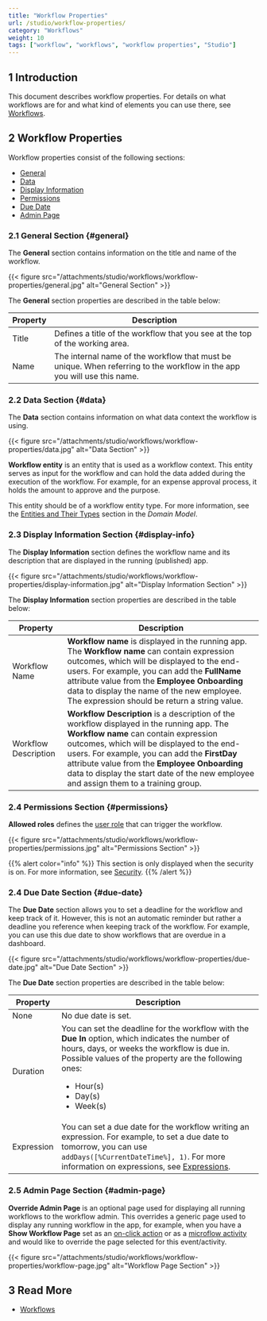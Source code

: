 ```yaml
---
title: "Workflow Properties"
url: /studio/workflow-properties/
category: "Workflows"
weight: 10
tags: ["workflow", "workflows", "workflow properties", "Studio"]
---
```


## 1 Introduction

This document describes workflow properties. For details on what workflows are for and what kind of elements you can use there, see [Workflows](/studio/workflows/).

## 2 Workflow Properties

Workflow properties consist of the following sections:

* [General](#general)
* [Data](#data)
* [Display Information](#display-info)
* [Permissions](#permissions)
* [Due Date](#due-date)
* [Admin Page](#admin-page)

### 2.1 General Section {#general}

The **General** section contains information on the title and name of the workflow. 

{{< figure src="/attachments/studio/workflows/workflow-properties/general.jpg" alt="General Section" >}}

The **General** section properties are described in the table below:

| Property | Description                                                  |
| -------- | ------------------------------------------------------------ |
| Title    | Defines a title of the workflow that you see at the top of the working area. |
| Name     | The internal name of the workflow that must be unique. When referring to the workflow in the app you will use this name. |

### 2.2 Data Section {#data}

The **Data** section contains information on what data context the workflow is using. 

{{< figure src="/attachments/studio/workflows/workflow-properties/data.jpg" alt="Data Section" >}}

**Workflow entity** is an entity that is used as a workflow context. This entity serves as input for the workflow and can hold the data added during the execution of the workflow. For example, for an expense approval process, it holds the amount to approve and the purpose.

This entity should be of a workflow entity type. For more information, see the [Entities and Their Types](/studio/domain-models/#entity-types) section in the *Domain Model*.

### 2.3 Display Information Section {#display-info}

The **Display Information** section defines the workflow name and its description that are displayed in the running (published) app. 

{{< figure src="/attachments/studio/workflows/workflow-properties/display-information.jpg" alt="Display Information Section" >}}

The **Display Information** section properties are described in the table below:

| Property             | Description                                                  |
| -------------------- | ------------------------------------------------------------ |
| Workflow Name        | **Workflow name** is displayed in the running app. The **Workflow name** can contain expression outcomes, which will be displayed to the end-users. For example, you can add the **FullName** attribute value from the **Employee Onboarding** data to display the name of the new employee. The expression should be return a string value. |
| Workflow Description | **Workflow Description** is a description of the workflow displayed in the running app. The **Workflow name** can contain expression outcomes, which will be displayed to the end-users. For example, you can add the **FirstDay** attribute value from the **Employee Onboarding** data to display the start date of the new employee and assign them to a training group. |

### 2.4 Permissions Section {#permissions}

**Allowed roles** defines the [user role](/studio/settings-security/#roles-and-permissions) that can trigger the workflow.

{{< figure src="/attachments/studio/workflows/workflow-properties/permissions.jpg" alt="Permissions Section" >}}

{{% alert color="info" %}}
This section is only displayed when the security is on. For more information, see [Security](/studio/settings-security/).
{{% /alert %}}

### 2.4 Due Date Section {#due-date}

The **Due Date** section allows you to set a deadline for the workflow and keep track of it. However, this is not an automatic reminder but rather a deadline you reference when keeping track of the workflow. For example, you can use this due date to show workflows that are overdue in a dashboard.

{{< figure src="/attachments/studio/workflows/workflow-properties/due-date.jpg" alt="Due Date Section" >}}

The **Due Date** section properties are described in the table below:

| Property   | Description                                                  |
| ---------- | ------------------------------------------------------------ |
| None       | No due date is set.                                          |
| Duration   | You can set the deadline for the workflow with the **Due In** option, which indicates the number of hours, days, or weeks the workflow is due in. Possible values of the property are the following ones:<br /><ul><li>Hour(s)</li><li>Day(s)</li><li>Week(s)</li> </ul> |
| Expression | You can set a due date for the workflow writing an expression. For example, to set a due date to tomorrow, you can use `addDays([%CurrentDateTime%], 1)`. For more information on expressions, see [Expressions](/studio/expressions/). |

### 2.5 Admin Page Section {#admin-page}

**Override Admin Page** is an optional page used for displaying all running workflows to the workflow admin. This overrides a generic page used to display any running workflow in the app, for example, when you have a **Show Workflow Page** set as an [on-click action](/studio/page-editor-widgets-events-section/#show-workflow-page) or as a [microflow activity](/studio/microflows/#microflow-workflow-activities) and would like to override the page selected for this event/activity. 

{{< figure src="/attachments/studio/workflows/workflow-properties/workflow-page.jpg" alt="Workflow Page Section" >}}

## 3 Read More

* [Workflows](/studio/workflows/)